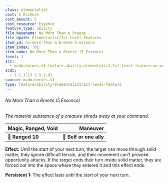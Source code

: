 ```yaml
---
class: elementalist
cost: 5 Essence
cost_amount: 5
cost_resource: Essence
feature_type: ability
file_basename: No More Than a Breeze
file_dpath: Elementalist/1st-Level Features
item_id: no-more-than-a-breeze-5-essence
item_index: '01'
item_name: No More Than a Breeze (5 Essence)
level: 1
scc:
  - mcdm.heroes.v1:feature.ability.elementalist.1st-level-feature:no-more-than-a-breeze-5-essence
scdc:
  - 1.1.1:13.2.9.1:01
source: mcdm.heroes.v1
type: feature/ability/elementalist/1st-level-feature
---
```


###### No More Than a Breeze (5 Essence)

*The material substance of a creature shreds away at your command.*

| **Magic, Ranged, Void** |            **Maneuver** |
| ----------------------- | ----------------------: |
| **📏 Ranged 10**        | **🎯 Self or one ally** |

**Effect:** Until the start of your next turn, the target can move through solid matter, they ignore difficult terrain, and their movement can't provoke opportunity attacks. If the target ends their turn inside solid matter, they are forced out into the space where they entered it and this effect ends.

**Persistent 1:** The effect lasts until the start of your next turn.
